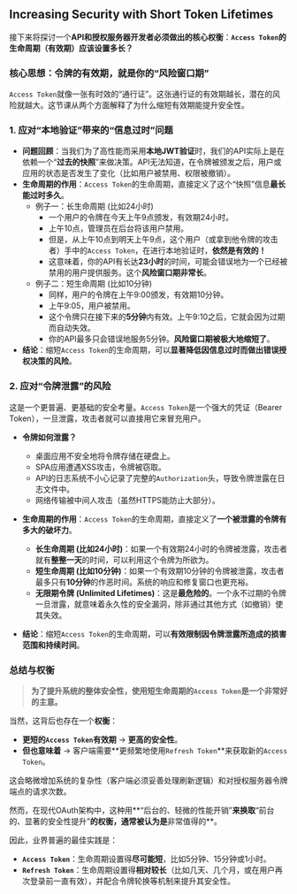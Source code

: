## Increasing Security with Short Token Lifetimes

接下来将探讨一个**API和授权服务器开发者必须做出的核心权衡**：**`Access Token`的生命周期（有效期）应该设置多长？**

### 核心思想：令牌的有效期，就是你的“风险窗口期”

`Access Token`就像一张有时效的“通行证”。这张通行证的有效期越长，潜在的风险就越大。这节课从两个方面解释了为什么缩短有效期能提升安全性。

### 1. 应对“本地验证”带来的“信息过时”问题

- **问题回顾**：当我们为了高性能而采用**本地JWT验证**时，我们的API实际上是在依赖一个“**过去的快照**”来做决策。API无法知道，在令牌被颁发之后，用户或应用的状态是否发生了变化（比如用户被禁用、权限被撤销）。
- **生命周期的作用**：`Access Token`的生命周期，直接定义了这个“快照”信息**最长能过时多久**。
  - 例子一：长生命周期 (比如24小时)
    - 一个用户的令牌在今天上午9点颁发，有效期24小时。
    - 上午10点，管理员在后台将该用户禁用。
    - 但是，从上午10点到明天上午9点，这个用户（或拿到他令牌的攻击者）手中的`Access Token`，在进行本地验证时，**依然是有效的！**
    - 这意味着，你的API有长达**23小时**的时间，可能会错误地为一个已经被禁用的用户提供服务。这个**风险窗口期非常长**。
  - 例子二：短生命周期 (比如10分钟)
    - 同样，用户的令牌在上午9:00颁发，有效期10分钟。
    - 上午9:05，用户被禁用。
    - 这个令牌只在接下来的**5分钟**内有效。上午9:10之后，它就会因为过期而自动失效。
    - 你的API最多只会错误地服务5分钟。**风险窗口期被极大地缩短了**。
- **结论**：缩短`Access Token`的生命周期，可以**显著降低因信息过时而做出错误授权决策的风险**。

### 2. 应对“令牌泄露”的风险

这是一个更普遍、更基础的安全考量。`Access Token`是一个强大的凭证（Bearer Token），一旦泄露，攻击者就可以直接用它来冒充用户。

- **令牌如何泄露？** 
  - 桌面应用不安全地将令牌存储在硬盘上。
  - SPA应用遭遇XSS攻击，令牌被窃取。
  - API的日志系统不小心记录了完整的`Authorization`头，导致令牌泄露在日志文件中。
  - 网络传输被中间人攻击（虽然HTTPS能防止大部分）。

- **生命周期的作用**：`Access Token`的生命周期，直接定义了**一个被泄露的令牌有多大的破坏力**。
  - **长生命周期 (比如24小时)**：如果一个有效期24小时的令牌被泄露，攻击者就有**整整一天**的时间，可以利用这个令牌为所欲为。
  - **短生命周期 (比如10分钟)**：如果一个有效期10分钟的令牌被泄露，攻击者最多只有**10分钟**的作恶时间。系统的响应和修复窗口也更充裕。
  - **无限期令牌 (Unlimited Lifetimes)**：这是**最危险的**。一个永不过期的令牌一旦泄露，就意味着永久性的安全漏洞，除非通过其他方式（如撤销）使其失效。

- **结论**：缩短`Access Token`的生命周期，可以**有效限制因令牌泄露所造成的损害范围和持续时间**。

### 总结与权衡

> **为了提升系统的整体安全性，使用短生命周期的`Access Token`是一个非常好的主意。**

当然，这背后也存在一个**权衡**：

- **更短的`Access Token`有效期** -> **更高的安全性**。
- **但也意味着** -> 客户端需要**更频繁地使用`Refresh Token`**来获取新的`Access Token`。

这会略微增加系统的复杂性（客户端必须妥善处理刷新逻辑）和对授权服务器令牌端点的请求次数。

然而，在现代OAuth架构中，这种用**“后台的、轻微的性能开销”**来换取**“前台的、显著的安全性提升”**的权衡，通常被认为是**非常值得的**。

因此，业界普遍的最佳实践是：

- **`Access Token`**：生命周期设置得**尽可能短**，比如5分钟、15分钟或1小时。
- **`Refresh Token`**：生命周期设置得**相对较长**（比如几天、几个月，或在用户再次登录前一直有效），并配合令牌轮换等机制来提升其安全性。